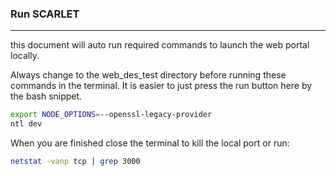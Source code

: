 ### Run SCARLET
___

this document will auto run required commands to launch the web portal locally.

Always change to the web_des_test directory before running these commands in the terminal.
It is easier to just press the run button here by the bash snippet.

```bash
export NODE_OPTIONS=--openssl-legacy-provider
ntl dev
```

When you are finished close the terminal to kill the local port or run:
```bash
netstat -vanp tcp | grep 3000
```